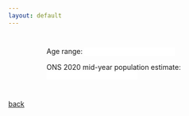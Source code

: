 ```yaml
---
layout: default
---
```

<!doctype html>
<html lang="en">
<head>
    <meta charset="utf-8">
    <meta name="viewport" content="width=device-width, initial-scale=1">
    <link rel="stylesheet" href="https://code.jquery.com/ui/1.12.1/themes/base/jquery-ui.css">
    <script src="https://code.jquery.com/jquery-1.12.4.js"></script>
    <script src="https://code.jquery.com/ui/1.12.1/jquery-ui.js"></script>
    <style type="text/css">
        .content{
            width:350px;
            margin:40px auto;
        }
        h2{
            text-align: center;
        }  
    </style>
</head>


<body>
    <div class="content">
        <p>
            <label for="amount">Age range:</label>
            <input type="text" id="amount" readonly style="border:0; color:#f6931f; font-weight:bold;">
        </p>
        <div id="slider-range"></div>
        <p>
            <label for "population">ONS 2020 mid-year population estimate:</label>
            <input type="text" id="population" readonly style="border:0; color:#f6931f; font-weight:bold;">
    </div>
</body>

<script>
    $( function() {
        $( "#slider-range" ).slider({
            range: true,
            min: 0,
            max: 90,
            values: [ 0, 90],
            slide: function( event, ui ) {
                $( "#amount" ).val( "" + ui.values[ 0 ] + "-" + ui.values[ 1 ] )
               var popdata = [{"age":0,"population":7205},{"age":1,"population":7648},{"age":2,"population":7899},{"age":3,"population":8068},{"age":4,"population":8396}, 
{"age":5,"population":8315},{"age":6,"population":8276},{"age":7,"population":8491},{"age":8,"population":8853},{"age":9,"population":9200},{"age":10,"population":8601},{"age":11,"population":8371},{"age":12,"population":8666},{"age":13,"population":8461},{"age":14,"population":8156},{"age":15,"population":7943},{"age":16,"population":7888},{"age":17,"population":7660},{"age":18,"population":7617},{"age":19,"population":9594},{"age":20,"population":10009},{"age":21,"population":10365},{"age":22,"population":10101},{"age":23,"population":9820},{"age":24,"population":9450},{"age":25,"population":9390},{"age":26,"population":9264},{"age":27,"population":9092},{"age":28,"population":8826},{"age":29,"population":8769},{"age":30,"population":8431},{"age":31,"population":8027},{"age":32,"population":8007},{"age":33,"population":8374},{"age":34,"population":8580},{"age":35,"population":8909},{"age":36,"population":8855},{"age":37,"population":9250},{"age":38,"population":8826},{"age":39,"population":9122},{"age":40,"population":8859},{"age":41,"population":8910},{"age":42,"population":8355},{"age":43,"population":8361},{"age":44,"population":8012},{"age":45,"population":8424},{"age":46,"population":8789},{"age":47,"population":8979},{"age":48,"population":9319},{"age":49,"population":9419},{"age":50,"population":9390},{"age":51,"population":9415},{"age":52,"population":9576},{"age":53,"population":9584},{"age":54,"population":9811},{"age":55,"population":9694},{"age":56,"population":9631},{"age":57,"population":9427},{"age":58,"population":8952},{"age":59,"population":8552},{"age":60,"population":8359},{"age":61,"population":7891},{"age":62,"population":7703},{"age":63,"population":7409},{"age":64,"population":7095},{"age":65,"population":6869},{"age":66,"population":6715},{"age":67,"population":6639},{"age":68,"population":6279},{"age":69,"population":6649},{"age":70,"population":6749},{"age":71,"population":6846},{"age":72,"population":7261},{"age":73,"population":7532},{"age":74,"population":5868},{"age":75,"population":5953},{"age":76,"population":5749},{"age":77,"population":5305},{"age":78,"population":4587},{"age":79,"population":4035},{"age":80,"population":4086},{"age":81,"population":4056},{"age":82,"population":3668},{"age":83,"population":3475},{"age":84,"population":3248},{"age":85,"population":2906},{"age":86,"population":2527},{"age":87,"population":2260},{"age":88,"population":2107},{"age":89,"population":1791},{"age":90,"population":7029}];
                var filteredtotal = popdata.filter(({age}) => age >  (ui.values[0]-1))
                filteredtotal = filteredtotal.filter(({age}) => age <  ui.values[1]+1)
                var result= filteredtotal.reduce(function(prev, cur) {
                  return prev + cur.population;
                }, 0);
               $( "#population" ).val( result)
            }
        });
        $( "#amount" ).val( "" + $( "#slider-range" ).slider( "values", 0 ) + "-" + $( "#slider-range" ).slider( "values", 1 ) );
        $("#population").val("696880");
    });


</script>
</html>


[back](./)
